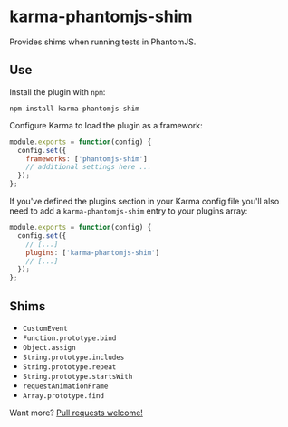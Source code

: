# karma-phantomjs-shim

Provides shims when running tests in PhantomJS.

## Use

Install the plugin with `npm`:

    npm install karma-phantomjs-shim

Configure Karma to load the plugin as a framework:

```js
module.exports = function(config) {
  config.set({
    frameworks: ['phantomjs-shim']
    // additional settings here ...
  });
};
```

If you've defined the plugins section in your Karma config file you'll also need to add a `karma-phantomjs-shim` entry to your plugins array:

```js
module.exports = function(config) {
  config.set({
    // [...]
    plugins: ['karma-phantomjs-shim']
    // [...]
  });
};
```

## Shims

 * `CustomEvent`
 * `Function.prototype.bind`
 * `Object.assign`
 * `String.prototype.includes`
 * `String.prototype.repeat`
 * `String.prototype.startsWith`
 * `requestAnimationFrame`
 * `Array.prototype.find`

Want more?  [Pull requests welcome!](https://github.com/tschaub/karma-phantomjs-shim)
